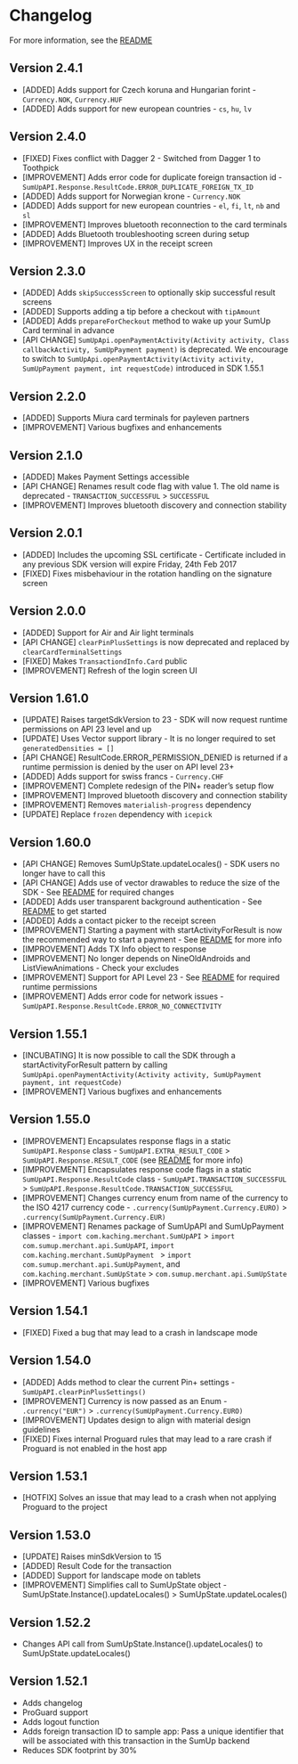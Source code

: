 # Changelog

For more information, see the [README](https://github.com/sumup/Android-MerchantSDK/blob/master/README.md)

## Version 2.4.1
* [ADDED] Adds support for Czech koruna and Hungarian forint - `Currency.NOK`, `Currency.HUF`
* [ADDED] Adds support for new european countries - `cs`, `hu`, `lv`

## Version 2.4.0
* [FIXED] Fixes conflict with Dagger 2 - Switched from Dagger 1 to Toothpick
* [IMPROVEMENT] Adds error code for duplicate foreign transaction id - `SumUpAPI.Response.ResultCode.ERROR_DUPLICATE_FOREIGN_TX_ID`
* [ADDED] Adds support for Norwegian krone - `Currency.NOK`
* [ADDED] Adds support for new european countries - `el`, `fi`, `lt`, `nb` and `sl`
* [IMPROVEMENT] Improves bluetooth reconnection to the card terminals
* [ADDED] Adds Bluetooth troubleshooting screen during setup
* [IMPROVEMENT] Improves UX in the receipt screen

## Version 2.3.0
* [ADDED] Adds `skipSuccessScreen` to optionally skip successful result screens
* [ADDED] Supports adding a tip before a checkout with `tipAmount`
* [ADDED] Adds `prepareForCheckout` method to wake up your SumUp Card terminal in advance
* [API CHANGE] `SumUpApi.openPaymentActivity(Activity activity, Class callbackActivity, SumUpPayment payment)` is deprecated. We encourage to switch to `SumUpApi.openPaymentActivity(Activity activity, SumUpPayment payment, int requestCode)` introduced in SDK 1.55.1

## Version 2.2.0
* [ADDED] Supports Miura card terminals for payleven partners
* [IMPROVEMENT] Various bugfixes and enhancements

## Version 2.1.0
* [ADDED] Makes Payment Settings accessible
* [API CHANGE] Renames result code flag with value 1. The old name is deprecated - `TRANSACTION_SUCCESSFUL` > `SUCCESSFUL`
* [IMPROVEMENT] Improves bluetooth discovery and connection stability

## Version 2.0.1
* [ADDED] Includes the upcoming SSL certificate - Certificate included in any previous SDK version will expire Friday, 24th Feb 2017
* [FIXED] Fixes misbehaviour in the rotation handling on the signature screen

## Version 2.0.0
* [ADDED] Support for Air and Air light terminals
* [API CHANGE] `clearPinPlusSettings` is now deprecated and replaced by `clearCardTerminalSettings`
* [FIXED] Makes `TransactiondInfo.Card` public
* [IMPROVEMENT] Refresh of the login screen UI

## Version 1.61.0
* [UPDATE] Raises targetSdkVersion to 23 - SDK will now request runtime permissions on API 23 level and up
* [UPDATE] Uses Vector support library - It is no longer required to set `generatedDensities = []`
* [API CHANGE] ResultCode.ERROR_PERMISSION_DENIED is returned if a runtime permission is denied by the user on API level 23+
* [ADDED] Adds support for swiss francs - `Currency.CHF`
* [IMPROVEMENT] Complete redesign of the PIN+ reader’s setup flow
* [IMPROVEMENT] Improved bluetooth discovery and connection stability
* [IMPROVEMENT] Removes `materialish-progress` dependency
* [UPDATE] Replace `frozen` dependency with `icepick`

## Version 1.60.0
* [API CHANGE] Removes SumUpState.updateLocales() - SDK users no longer have to call this
* [API CHANGE] Adds use of vector drawables to reduce the size of the SDK - See [README](https://github.com/sumup/sumup-android-sdk/blob/master/README.md#2-set-up-the-sdk) for required changes
* [ADDED] Adds user transparent background authentication - See [README](https://github.com/sumup/sumup-android-sdk/blob/master/README.md#6-transparent-authentication) to get started
* [ADDED] Adds a contact picker to the receipt screen
* [IMPROVEMENT] Starting a payment with startActivityForResult is now the recommended way to start a payment - See [README](https://github.com/sumup/sumup-android-sdk/blob/master/README.md#4-handle-the-result) for more info
* [IMPROVEMENT] Adds TX Info object to response
* [IMPROVEMENT] No longer depends on NineOldAndroids and ListViewAnimations - Check your excludes
* [IMPROVEMENT] Support for API Level 23 - See [README](https://github.com/sumup/sumup-android-sdk/blob/master/README.md#7-runtime-permissions-for-api-level-23) for required runtime permissions
* [IMPROVEMENT] Adds error code for network issues - `SumUpAPI.Response.ResultCode.ERROR_NO_CONNECTIVITY`

## Version 1.55.1
* [INCUBATING] It is now possible to call the SDK through a startActivityForResult pattern by calling `SumUpApi.openPaymentActivity(Activity activity, SumUpPayment payment, int requestCode)`
* [IMPROVEMENT] Various bugfixes and enhancements

## Version 1.55.0
* [IMPROVEMENT] Encapsulates response flags in a static `SumUpAPI.Response` class - `SumUpAPI.EXTRA_RESULT_CODE` > `SumUpAPI.Response.RESULT_CODE` (see [README](https://github.com/sumup/sumup-android-sdk/blob/master/README.md#3-response-fields) for more info)
* [IMPROVEMENT] Encapsulates response code flags in a static `SumUpAPI.Response.ResultCode` class - `SumUpAPI.TRANSACTION_SUCCESSFUL` > `SumUpAPI.Response.ResultCode.TRANSACTION_SUCCESSFUL`
* [IMPROVEMENT] Changes currency enum from name of the currency to the ISO 4217 currency code - `.currency(SumUpPayment.Currency.EURO)` > `.currency(SumUpPayment.Currency.EUR)`
* [IMPROVEMENT] Renames package of SumUpAPI and SumUpPayment classes - `import com.kaching.merchant.SumUpAPI` > `import com.sumup.merchant.api.SumUpAPI`, `import com.kaching.merchant.SumUpPayment
` > `import com.sumup.merchant.api.SumUpPayment`, and `com.kaching.merchant.SumUpState` > `com.sumup.merchant.api.SumUpState`
* [IMPROVEMENT] Various bugfixes

## Version 1.54.1
* [FIXED] Fixed a bug that may lead to a crash in landscape mode

## Version 1.54.0
* [ADDED] Adds method to clear the current Pin+ settings - `SumUpAPI.clearPinPlusSettings()`
* [IMPROVEMENT] Currency is now passed as an Enum - `.currency("EUR")` > `.currency(SumUpPayment.Currency.EURO)`
* [IMPROVEMENT] Updates design to align with material design guidelines
* [FIXED] Fixes internal Proguard rules that may lead to a rare crash if Proguard is not enabled in the host app

## Version 1.53.1
* [HOTFIX] Solves an issue that may lead to a crash when not applying Proguard to the project

## Version 1.53.0
* [UPDATE] Raises minSdkVersion to 15
* [ADDED] Result Code for the transaction
* [ADDED] Support for landscape mode on tablets
* [IMPROVEMENT] Simplifies call to SumUpState object - SumUpState.Instance().updateLocales() > SumUpState.updateLocales()


## Version 1.52.2
* Changes API call from SumUpState.Instance().updateLocales() to SumUpState.updateLocales()

## Version 1.52.1

* Adds changelog 
* ProGuard support
* Adds logout function
* Adds foreign transaction ID to sample app: Pass a unique identifier that will be associated with this transaction in the SumUp backend
* Reduces SDK footprint by 30%
